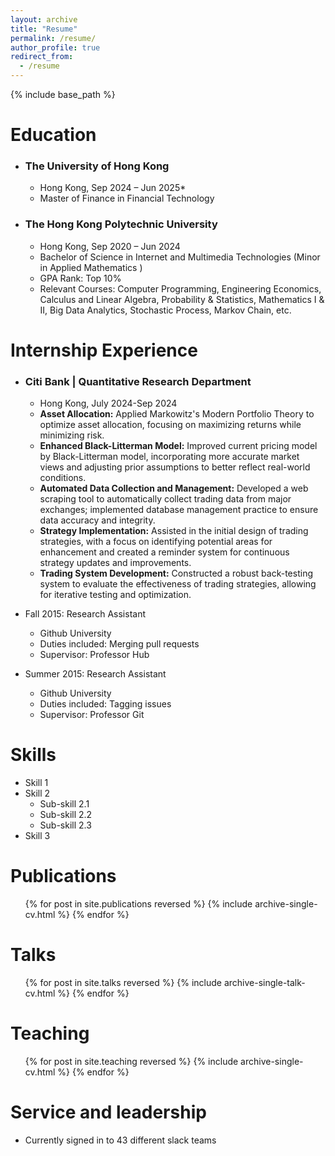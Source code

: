 ```yaml
---
layout: archive
title: "Resume"
permalink: /resume/
author_profile: true
redirect_from:
  - /resume
---
```


{% include base_path %}

Education
======
* ### The University of Hong Kong
  * Hong Kong, Sep 2024 – Jun 2025*
  * Master of Finance in Financial Technology


* ### The Hong Kong Polytechnic University
  * Hong Kong, Sep 2020 – Jun 2024
  * Bachelor of Science in Internet and Multimedia Technologies (Minor in Applied Mathematics )
  * GPA Rank: Top 10%
  * Relevant Courses: Computer Programming, Engineering Economics, Calculus and Linear Algebra, Probability & Statistics, Mathematics I & II, Big Data Analytics, Stochastic Process, Markov Chain, etc.

Internship Experience
======
* ### Citi Bank | Quantitative Research Department
  * Hong Kong, July 2024-Sep 2024
  * **Asset Allocation:** Applied Markowitz's Modern Portfolio Theory to optimize asset allocation, focusing on maximizing returns while minimizing risk.
  * **Enhanced Black-Litterman Model:** Improved current pricing model by Black-Litterman model, incorporating more accurate market views and adjusting prior assumptions to better reflect real-world conditions.
  * **Automated Data Collection and Management:** Developed a web scraping tool to automatically collect trading data from major exchanges; implemented database management practice to ensure data accuracy and integrity.
  * **Strategy Implementation:** Assisted in the initial design of trading strategies, with a focus on identifying potential areas for enhancement and created a reminder system for continuous strategy updates and improvements.
  * **Trading System Development:** Constructed a robust back-testing system to evaluate the effectiveness of trading strategies, allowing for iterative testing and optimization.

* Fall 2015: Research Assistant
  * Github University
  * Duties included: Merging pull requests
  * Supervisor: Professor Hub

* Summer 2015: Research Assistant
  * Github University
  * Duties included: Tagging issues
  * Supervisor: Professor Git
  
Skills
======
* Skill 1
* Skill 2
  * Sub-skill 2.1
  * Sub-skill 2.2
  * Sub-skill 2.3
* Skill 3

Publications
======
  <ul>{% for post in site.publications reversed %}
    {% include archive-single-cv.html %}
  {% endfor %}</ul>
  
Talks
======
  <ul>{% for post in site.talks reversed %}
    {% include archive-single-talk-cv.html  %}
  {% endfor %}</ul>
  
Teaching
======
  <ul>{% for post in site.teaching reversed %}
    {% include archive-single-cv.html %}
  {% endfor %}</ul>
  
Service and leadership
======
* Currently signed in to 43 different slack teams
